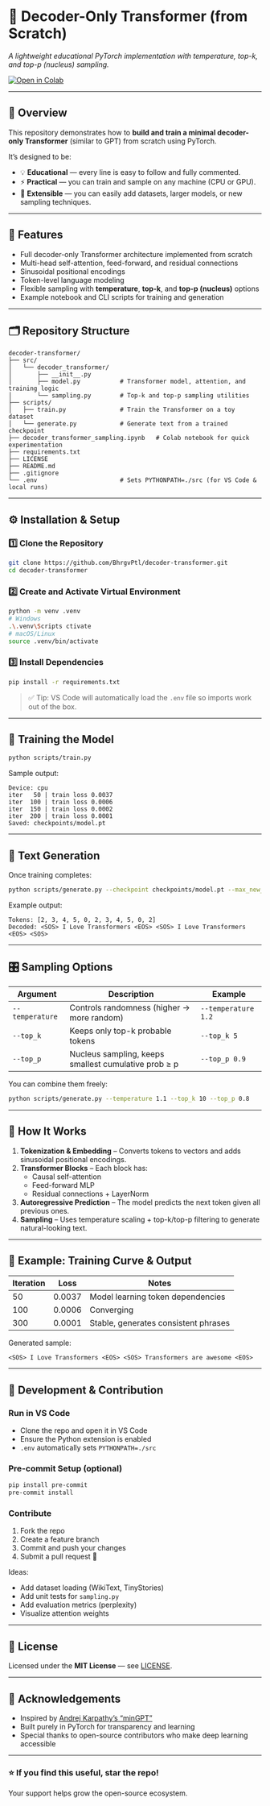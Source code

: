 # 🧠 Decoder-Only Transformer (from Scratch)
*A lightweight educational PyTorch implementation with temperature, top-k, and top-p (nucleus) sampling.*

[![Open in Colab](https://colab.research.google.com/assets/colab-badge.svg)](https://colab.research.google.com/github/BhrgvPtl/decoder-transformer/blob/main/decoder_transformer_sampling.ipynb)

---

## 📘 Overview
This repository demonstrates how to **build and train a minimal decoder-only Transformer** (similar to GPT) from scratch using PyTorch.

It’s designed to be:
- 💡 **Educational** — every line is easy to follow and fully commented.  
- ⚡ **Practical** — you can train and sample on any machine (CPU or GPU).  
- 🔬 **Extensible** — you can easily add datasets, larger models, or new sampling techniques.

---

## 🚀 Features

- Full decoder-only Transformer architecture implemented from scratch  
- Multi-head self-attention, feed-forward, and residual connections  
- Sinusoidal positional encodings  
- Token-level language modeling  
- Flexible sampling with **temperature**, **top-k**, and **top-p (nucleus)** options  
- Example notebook and CLI scripts for training and generation  

---

## 🗂️ Repository Structure
```
decoder-transformer/
├── src/
│   └── decoder_transformer/
│       ├── __init__.py
│       ├── model.py           # Transformer model, attention, and training logic
│       └── sampling.py        # Top-k and top-p sampling utilities
├── scripts/
│   ├── train.py               # Train the Transformer on a toy dataset
│   └── generate.py            # Generate text from a trained checkpoint
├── decoder_transformer_sampling.ipynb   # Colab notebook for quick experimentation
├── requirements.txt
├── LICENSE
├── README.md
├── .gitignore
└── .env                       # Sets PYTHONPATH=./src (for VS Code & local runs)
```

---

## ⚙️ Installation & Setup

### 1️⃣ Clone the Repository
```bash
git clone https://github.com/BhrgvPtl/decoder-transformer.git
cd decoder-transformer
```

### 2️⃣ Create and Activate Virtual Environment
```bash
python -m venv .venv
# Windows
.\.venv\Scripts ctivate
# macOS/Linux
source .venv/bin/activate
```

### 3️⃣ Install Dependencies
```bash
pip install -r requirements.txt
```

> ✅ Tip: VS Code will automatically load the `.env` file so imports work out of the box.

---

## 🧩 Training the Model

```bash
python scripts/train.py
```

Sample output:
```
Device: cpu
iter   50 | train loss 0.0037
iter  100 | train loss 0.0006
iter  150 | train loss 0.0002
iter  200 | train loss 0.0001
Saved: checkpoints/model.pt
```

---

## 💬 Text Generation

Once training completes:
```bash
python scripts/generate.py --checkpoint checkpoints/model.pt --max_new_tokens 20 --temperature 0.9 --top_p 0.95
```

Example output:
```
Tokens: [2, 3, 4, 5, 0, 2, 3, 4, 5, 0, 2]
Decoded: <SOS> I Love Transformers <EOS> <SOS> I Love Transformers <EOS> <SOS>
```

---

## 🎛️ Sampling Options

| Argument | Description | Example |
|-----------|-------------|----------|
| `--temperature` | Controls randomness (higher → more random) | `--temperature 1.2` |
| `--top_k` | Keeps only top-k probable tokens | `--top_k 5` |
| `--top_p` | Nucleus sampling, keeps smallest cumulative prob ≥ p | `--top_p 0.9` |

You can combine them freely:
```bash
python scripts/generate.py --temperature 1.1 --top_k 10 --top_p 0.8
```

---

## 🧠 How It Works

1. **Tokenization & Embedding** – Converts tokens to vectors and adds sinusoidal positional encodings.  
2. **Transformer Blocks** – Each block has:
   - Causal self-attention  
   - Feed-forward MLP  
   - Residual connections + LayerNorm  
3. **Autoregressive Prediction** – The model predicts the next token given all previous ones.  
4. **Sampling** – Uses temperature scaling + top-k/top-p filtering to generate natural-looking text.

---

## 🧪 Example: Training Curve & Output
| Iteration | Loss | Notes |
|------------|------|-------|
| 50 | 0.0037 | Model learning token dependencies |
| 100 | 0.0006 | Converging |
| 300 | 0.0001 | Stable, generates consistent phrases |

Generated sample:
```
<SOS> I Love Transformers <EOS> <SOS> Transformers are awesome <EOS>
```

---

## 🧰 Development & Contribution

### Run in VS Code
- Clone the repo and open it in VS Code  
- Ensure the Python extension is enabled  
- `.env` automatically sets `PYTHONPATH=./src`  

### Pre-commit Setup (optional)
```bash
pip install pre-commit
pre-commit install
```

### Contribute
1. Fork the repo  
2. Create a feature branch  
3. Commit and push your changes  
4. Submit a pull request 🎉  

Ideas:
- Add dataset loading (WikiText, TinyStories)
- Add unit tests for `sampling.py`
- Add evaluation metrics (perplexity)
- Visualize attention weights

---

## 🧾 License
Licensed under the **MIT License** — see [LICENSE](./LICENSE).

---

## 🙌 Acknowledgements
- Inspired by [Andrej Karpathy’s “minGPT”](https://github.com/karpathy/minGPT)  
- Built purely in PyTorch for transparency and learning  
- Special thanks to open-source contributors who make deep learning accessible  

---

### ⭐ If you find this useful, star the repo!
Your support helps grow the open-source ecosystem.
